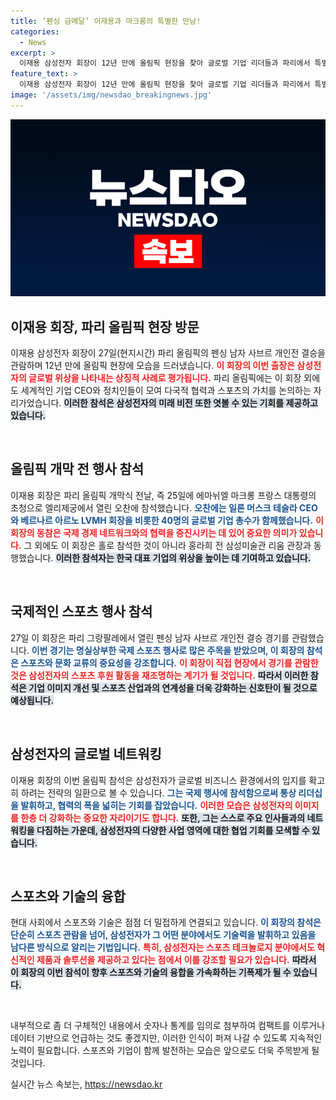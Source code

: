 ```yaml
---
title: ‘펜싱 금메달’ 이재용과 마크롱의 특별한 만남!
categories:
  - News
excerpt: >
  이재용 삼성전자 회장이 12년 만에 올림픽 현장을 찾아 글로벌 기업 리더들과 파리에서 특별한 시간을 보냈습니다. 세계적인 인사들과의 만남과 펜싱 경기 관람, 그가 올림픽에서 어떤 그림을 그릴지 주목받고 있습니다!
feature_text: >
  이재용 삼성전자 회장이 12년 만에 올림픽 현장을 찾아 글로벌 기업 리더들과 파리에서 특별한 시간을 보냈습니다. 세계적인 인사들과의 만남과 펜싱 경기 관람, 그가 올림픽에서 어떤 그림을 그릴지 주목받고 있습니다!
image: '/assets/img/newsdao_breakingnews.jpg'
---
```


<p><img src="/assets/img/newsdao_breakingnews.jpg" alt="koreaapp 속보" /></p>

<h2 data-ke-size="size26">이재용 회장, 파리 올림픽 현장 방문</h2>

<p data-ke-size="size16">이재용 삼성전자 회장이 27일(현지시간) 파리 올림픽의 펜싱 남자 사브르 개인전 결승을 관람하며 12년 만에 올림픽 현장에 모습을 드러냈습니다. <b><span style="color: #ee2323;">이 회장의 이번 출장은 삼성전자의 글로벌 위상을 나타내는 상징적 사례로 평가됩니다.</span></b> 파리 올림픽에는 이 회장 외에도 세계적인 기업 CEO와 정치인들이 모여 다국적 협력과 스포츠의 가치를 논의하는 자리가었습니다. <b><span style="background-color: #21538527;">이러한 참석은 삼성전자의 미래 비전 또한 엿볼 수 있는 기회를 제공하고 있습니다.</span></b> </p>

<p data-ke-size="size16">&nbsp;</p>

<h2 data-ke-size="size26">올림픽 개막 전 행사 참석</h2>

<p data-ke-size="size16">이재용 회장은 파리 올림픽 개막식 전날, 즉 25일에 에마뉘엘 마크롱 프랑스 대통령의 초청으로 엘리제궁에서 열린 오찬에 참석했습니다. <b><span style="color: #1a5490;">오찬에는 일론 머스크 테슬라 CEO와 베르나르 아르노 LVMH 회장을 비롯한 40명의 글로벌 기업 총수가 함께했습니다.</span></b> <b><span style="color: #ee2323;">이 회장의 동참은 국제 경제 네트워크와의 협력을 증진시키는 데 있어 중요한 의미가 있습니다.</span></b> 그 외에도 이 회장은 홀로 참석한 것이 아니라 홍라희 전 삼성미술관 리움 관장과 동행했습니다. <b><span style="background-color: #21538527;">이러한 참석자는 한국 대표 기업의 위상을 높이는 데 기여하고 있습니다.</span></b> </p>

<p data-ke-size="size16">&nbsp;</p>

<h2 data-ke-size="size26">국제적인 스포츠 행사 참석</h2>

<p data-ke-size="size16">27일 이 회장은 파리 그랑팔레에서 열린 펜싱 남자 사브르 개인전 결승 경기를 관람했습니다. <b><span style="color: #1a5490;">이번 경기는 명실상부한 국제 스포츠 행사로 많은 주목을 받았으며, 이 회장의 참석은 스포츠와 문화 교류의 중요성을 강조합니다.</span></b> <b><span style="color: #ee2323;">이 회장이 직접 현장에서 경기를 관람한 것은 삼성전자의 스포츠 후원 활동을 재조명하는 계기가 될 것입니다.</span></b> <b><span style="background-color: #21538527;">따라서 이러한 참석은 기업 이미지 개선 및 스포츠 산업과의 연계성을 더욱 강화하는 신호탄이 될 것으로 예상됩니다.</span></b></p>

<p data-ke-size="size16">&nbsp;</p>

<h2 data-ke-size="size26">삼성전자의 글로벌 네트워킹</h2>

<p data-ke-size="size16">이재용 회장의 이번 올림픽 참석은 삼성전자가 글로벌 비즈니스 환경에서의 입지를 확고히 하려는 전략의 일환으로 볼 수 있습니다. <b><span style="color: #1a5490;">그는 국제 행사에 참석함으로써 통상 리더십을 발휘하고, 협력의 폭을 넓히는 기회를 잡았습니다.</span></b> <b><span style="color: #ee2323;">이러한 모습은 삼성전자의 이미지를 한층 더 강화하는 중요한 자리이기도 합니다.</span></b> <b><span style="background-color: #21538527;">또한, 그는 스스로 주요 인사들과의 네트워킹을 다짐하는 가운데, 삼성전자의 다양한 사업 영역에 대한 협업 기회를 모색할 수 있습니다.</span></b></p>

<p data-ke-size="size16">&nbsp;</p>

<h2 data-ke-size="size26">스포츠와 기술의 융합</h2>

<p data-ke-size="size16">현대 사회에서 스포츠와 기술은 점점 더 밀접하게 연결되고 있습니다. <b><span style="color: #1a5490;">이 회장의 참석은 단순히 스포츠 관람을 넘어, 삼성전자가 그 어떤 분야에서도 기술력을 발휘하고 있음을 남다른 방식으로 알리는 기법입니다.</span></b> <b><span style="color: #ee2323;">특히, 삼성전자는 스포츠 테크놀로지 분야에서도 혁신적인 제품과 솔루션을 제공하고 있다는 점에서 이를 강조할 필요가 있습니다.</span></b> <b><span style="background-color: #21538527;">따라서 이 회장의 이번 참석이 향후 스포츠와 기술의 융합을 가속화하는 기폭제가 될 수 있습니다.</span></b></p>

<p data-ke-size="size16">&nbsp;</p>

<p>내부적으로 좀 더 구체적인 내용에서 숫자나 통계를 임의로 첨부하여 컴팩트를 이루거나 데이터 기반으로 언급하는 것도 좋겠지만, 이러한 인식이 퍼져 나갈 수 있도록 지속적인 노력이 필요합니다. 스포츠와 기업이 함께 발전하는 모습은 앞으로도 더욱 주목받게 될 것입니다. </p>
실시간 뉴스 속보는, <a href="https://newsdao.kr" rel="dofollow">https://newsdao.kr</a>


